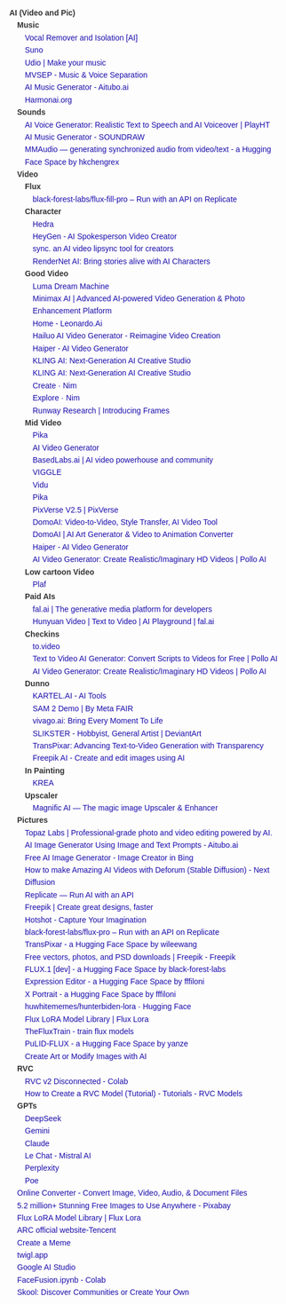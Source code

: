 <!DOCTYPE html>
<html lang="en">
<head>
  <meta charset="UTF-8">
  <title>AI (Video and Pic) Bookmark Hierarchy</title>
  
  <!-- Twitter Card meta tags -->
  <meta name="twitter:card" content="summary_large_image">
  <meta name="twitter:site" content="@OneHung">
  <meta name="twitter:title" content="AI (Video and Pic) Bookmark Hierarchy">
  <meta name="twitter:description" content="A curated list of AI bookmark resources for Music, Sounds, Video, Pictures, RVC, GPTs, and more.">
  <meta name="twitter:image" content="https://example.com/path/to/your-preview-image.jpg">

  <!-- (Optional) Open Graph tags improve previews across platforms -->
  <meta property="og:title" content="AI (Video and Pic) Bookmark Hierarchy">
  <meta property="og:description" content="A curated list of AI bookmark resources for Music, Sounds, Video, Pictures, RVC, GPTs, and more.">
  <meta property="og:image" content="https://example.com/path/to/your-preview-image.jpg">
  <meta property="og:url" content="https://example.com/your-hosted-page.html">
  <meta property="og:type" content="website">

  <!-- Some basic styling (optional) -->
  <style>
    body {
      font-family: sans-serif;
      line-height: 1.6;
      margin: 20px;
    }
    ul {
      list-style-type: none;
      padding-left: 1em;
    }
    li strong {
      color: #333;
    }
    li a {
      text-decoration: none;
      color: #1a0dab;
    }
    li a:hover {
      text-decoration: underline;
    }
  </style>
</head>
<body>
  <!-- Your bookmark hierarchy content -->
  <ul>
    <li><strong>AI (Video and Pic)</strong>
      <ul>
        <li><strong>Music</strong>
          <ul>
            <li><a href="https://vocalremover.org/">Vocal Remover and Isolation [AI]</a></li>
            <li><a href="https://suno.com/">Suno</a></li>
            <li><a href="https://www.udio.com/">Udio | Make your music</a></li>
            <li><a href="https://mvsep.com/en">MVSEP - Music & Voice Separation</a></li>
            <li><a href="https://app.aitubo.ai/music?_tasdk=d1936f1830b391-04da7faee21bdf-26011851-1049088-1936f1830b452b">AI Music Generator - Aitubo.ai</a></li>
            <li><a href="https://www.harmonai.org/">Harmonai.org</a></li>
          </ul>
        </li>
        <li><strong>Sounds</strong>
          <ul>
            <li><a href="https://play.ht/">AI Voice Generator: Realistic Text to Speech and AI Voiceover | PlayHT</a></li>
            <li><a href="https://soundraw.io/">AI Music Generator - SOUNDRAW</a></li>
            <li><a href="https://huggingface.co/spaces/hkchengrex/MMAudio">MMAudio — generating synchronized audio from video/text - a Hugging Face Space by hkchengrex</a></li>
          </ul>
        </li>
        <li><strong>Video</strong>
          <ul>
            <li><strong>Flux</strong>
              <ul>
                <li><a href="https://replicate.com/black-forest-labs/flux-fill-pro">black-forest-labs/flux-fill-pro – Run with an API on Replicate</a></li>
              </ul>
            </li>
            <li><strong>Character</strong>
              <ul>
                <li><a href="https://www.hedra.com/app/characters">Hedra</a></li>
                <li><a href="https://app.heygen.com/guest/home">HeyGen - AI Spokesperson Video Creator</a></li>
                <li><a href="https://sync.so/">sync. an AI video lipsync tool for creators</a></li>
                <li><a href="https://rendernet.ai/?utm_source=google&utm_campaign=22045261189&utm_medium=&utm_content=&utm_term=&utm_device=c&gad_source=1&gclid=Cj0KCQiAvvO7BhC-ARIsAGFyToXLBUP4mL8H_hV6uoaBYcJpJyGS8s2O2v74eypn3hGVchyJlA4eMIcaAtVXEALw_wcB">RenderNet AI: Bring stories alive with AI Characters</a></li>
              </ul>
            </li>
            <li><strong>Good Video</strong>
              <ul>
                <li><a href="https://lumalabs.ai/dream-machine/creations">Luma Dream Machine</a></li>
                <li><a href="https://minimaxai.me/">Minimax AI | Advanced AI-powered Video Generation & Photo Enhancement Platform</a></li>
                <li><a href="https://app.leonardo.ai/">Home - Leonardo.Ai</a></li>
                <li><a href="https://hailuoai.video/">Hailuo AI Video Generator - Reimagine Video Creation</a></li>
                <li><a href="https://haiper.ai/">Haiper - AI Video Generator</a></li>
                <li><a href="https://klingai.com/?gad_source=1&gclid=Cj0KCQiAoae5BhCNARIsADVLzZcWqvrPlZa3ibjVlt-suuENezxLdsLOdDzSLkT33r6yR4Gb0EndfFgaAg8BEALw_wcB">KLING AI: Next-Generation AI Creative Studio</a></li>
                <li><a href="https://klingai.com/?gad_source=1&gclid=CjwKCAiA6aW6BhBqEiwA6KzDcyWPQYQHoZ3QU1p49tM1W4a5jySi0fz6UV-OmskKegab-BVd_fzxcBoCwVgQAvD_BwE">KLING AI: Next-Generation AI Creative Studio</a></li>
                <li><a href="https://nim.video/create/8c49a63f-47b4-428a-9fcc-9586b98dc069?workflow=image2video">Create · Nim</a></li>
                <li><a href="https://nim.video/explore">Explore · Nim</a></li>
                <li><a href="https://runwayml.com/research/introducing-frames">Runway Research | Introducing Frames</a></li>
              </ul>
            </li>
            <li><strong>Mid Video</strong>
              <ul>
                <li><a href="https://pika.art/my-library">Pika</a></li>
                <li><a href="https://www.imagine.art/dashboard/video?utm_source=google&utm_medium=cpc&utm_campaign=Web_PM2_T2V&utm_term=&utm_campaign=&utm_source=adwords&utm_medium=ppc&hsa_acc=3029240990&hsa_cam=21496508776&hsa_grp=&hsa_ad=&hsa_src=&hsa_tgt=&hsa_kw=&hsa_mt=&hsa_net=adwords&hsa_ver=3&gclid=CjwKCAiA9bq6BhAKEiwAH6bqoAQSimYQ3PdXxZPxYTX0vcPmaG_-sSCC1fM-aF_SubGPMBx-_mMOshoCIW4QAvD_BwE">AI Video Generator</a></li>
                <li><a href="https://www.basedlabs.ai/generate">BasedLabs.ai | AI video powerhouse and community</a></li>
                <li><a href="https://viggle.ai/create">VIGGLE</a></li>
                <li><a href="https://www.vidu.studio/">Vidu</a></li>
                <li><a href="https://pika.art/my-library">Pika</a></li>
                <li><a href="https://app.pixverse.ai/visionary">PixVerse V2.5 | PixVerse</a></li>
                <li><a href="https://www.domoai.app/en/library?utm_source=twitter&utm_medium=social&utm_campaign=techhalla">DomoAI: Video-to-Video, Style Transfer, AI Video Tool</a></li>
                <li><a href="https://domoai.app/">DomoAI | AI Art Generator & Video to Animation Converter</a></li>
                <li><a href="https://haiper.ai/creations">Haiper - AI Video Generator</a></li>
                <li><a href="https://pollo.ai/">AI Video Generator: Create Realistic/Imaginary HD Videos | Pollo AI</a></li>
              </ul>
            </li>
            <li><strong>Low cartoon Video</strong>
              <ul>
                <li><a href="https://www.plaf.com/">Plaf</a></li>
              </ul>
            </li>
            <li><strong>Paid AIs</strong>
              <ul>
                <li><a href="https://fal.ai/">fal.ai | The generative media platform for developers</a></li>
                <li><a href="https://fal.ai/models/fal-ai/hunyuan-video">Hunyuan Video | Text to Video | AI Playground | fal.ai</a></li>
              </ul>
            </li>
            <li><strong>Checkins</strong>
              <ul>
                <li><a href="https://to.video/">to.video</a></li>
                <li><a href="https://pollo.ai/text-to-video">Text to Video AI Generator: Convert Scripts to Videos for Free | Pollo AI</a></li>
                <li><a href="https://pollo.ai/">AI Video Generator: Create Realistic/Imaginary HD Videos | Pollo AI</a></li>
              </ul>
            </li>
            <li><strong>Dunno</strong>
              <ul>
                <li><a href="https://kartel.ai/creators/ai-tools">KARTEL.AI - AI Tools</a></li>
                <li><a href="https://sam2.metademolab.com/demo">SAM 2 Demo | By Meta FAIR</a></li>
                <li><a href="https://vivago.ai/explore">vivago.ai: Bring Every Moment To Life</a></li>
                <li><a href="https://www.deviantart.com/slikster/gallery/all">SLIKSTER - Hobbyist, General Artist | DeviantArt</a></li>
                <li><a href="https://wileewang.github.io/TransPixar/">TransPixar: Advancing Text-to-Video Generation with Transparency</a></li>
                <li><a href="https://www.freepik.com/pikaso/ai-video-generator">Freepik AI - Create and edit images using AI</a></li>
              </ul>
            </li>
            <li><strong>In Painting</strong>
              <ul>
                <li><a href="https://www.krea.ai/home">KREA</a></li>
              </ul>
            </li>
            <li><strong>Upscaler</strong>
              <ul>
                <li><a href="https://magnific.ai/">Magnific AI — The magic image Upscaler & Enhancer</a></li>
              </ul>
            </li>
          </ul>
        </li>
        <li><strong>Pictures</strong>
          <ul>
            <li><a href="https://www.topazlabs.com/">Topaz Labs | Professional-grade photo and video editing powered by AI.</a></li>
            <li><a href="https://app.aitubo.ai/create?_tasdk=d1936f1830b391-04da7faee21bdf-26011851-1049088-1936f1830b452b">AI Image Generator Using Image and Text Prompts - Aitubo.ai</a></li>
            <li><a href="https://www.bing.com/images/create?">Free AI Image Generator - Image Creator in Bing</a></li>
            <li><a href="https://www.nextdiffusion.ai/tutorials/how-to-make-amazing-ai-videos-with-deforum-stable-diffusion">How to make Amazing AI Videos with Deforum (Stable Diffusion) - Next Diffusion</a></li>
            <li><a href="https://replicate.com/">Replicate — Run AI with an API</a></li>
            <li><a href="https://www.freepik.com/">Freepik | Create great designs, faster</a></li>
            <li><a href="https://hotshot.co/">Hotshot - Capture Your Imagination</a></li>
            <li><a href="https://replicate.com/black-forest-labs/flux-pro">black-forest-labs/flux-pro – Run with an API on Replicate</a></li>
            <li><a href="https://huggingface.co/spaces/wileewang/TransPixar">TransPixar - a Hugging Face Space by wileewang</a></li>
            <li><a href="https://www.freepik.com/user/collections#from-element=dropdown_menu">Free vectors, photos, and PSD downloads | Freepik - Freepik</a></li>
            <li><a href="https://huggingface.co/spaces/black-forest-labs/FLUX.1-dev">FLUX.1 [dev] - a Hugging Face Space by black-forest-labs</a></li>
            <li><a href="https://huggingface.co/spaces/fffiloni/expression-editor">Expression Editor - a Hugging Face Space by fffiloni</a></li>
            <li><a href="https://huggingface.co/spaces/fffiloni/X-Portrait">X Portrait - a Hugging Face Space by fffiloni</a></li>
            <li><a href="https://huggingface.co/huwhitememes/hunterbiden-lora">huwhitememes/hunterbiden-lora · Hugging Face</a></li>
            <li><a href="https://flux-lora.com/all">Flux LoRA Model Library | Flux Lora</a></li>
            <li><a href="https://thefluxtrain.com/">TheFluxTrain - train flux models</a></li>
            <li><a href="https://huggingface.co/spaces/yanze/PuLID-FLUX">PuLID-FLUX - a Hugging Face Space by yanze</a></li>
            <li><a href="https://openart.ai/home?utm_source=google%2Cgoogle&utm_medium=cpc%2Ccpc&utm_campaign=Ser_NA_Midjourney_Dalle%2C20958630232&utm_content=Dalle_Exact&utm_term=dalle+ai">Create Art or Modify Images with AI</a></li>
          </ul>
        </li>
        <li><strong>RVC</strong>
          <ul>
            <li><a href="https://colab.research.google.com/drive/1XIPCP9ken63S7M6b5ui1b36Cs17sP-NS#scrollTo=ZodNcumpg-JM">RVC v2 Disconnected - Colab</a></li>
            <li><a href="https://rvc-models.com/t/how-to-create-a-rvc-model-tutorial/11">How to Create a RVC Model (Tutorial) - Tutorials - RVC Models</a></li>
          </ul>
        </li>
        <li><strong>GPTs</strong>
          <ul>
            <li><a href="https://www.deepseek.com/">DeepSeek</a></li>
            <li><a href="https://gemini.google.com/app?is_sa=1&is_sa=1&android-min-version=301356232&ios-min-version=322.0&campaign_id=bkws&utm_source=sem&utm_source=google&utm_medium=paid-media&utm_medium=cpc&utm_campaign=bkws&utm_campaign=2024enUS_gemfeb&pt=9008&mt=8&ct=p-growth-sem-bkws&gad_source=1&gclid=Cj0KCQiA1p28BhCBARIsADP9HrOQ6sIS06xx-d-1eKo_BtaL9iLgwryUK_Gp4mwVErfc8ZgDp4W72a4aAuGLEALw_wcB&gclsrc=aw.ds">Gemini</a></li>
            <li><a href="https://claude.ai/new">Claude</a></li>
            <li><a href="https://chat.mistral.ai/chat">Le Chat - Mistral AI</a></li>
            <li><a href="https://www.perplexity.ai/">Perplexity</a></li>
            <li><a href="https://poe.com/">Poe</a></li>
          </ul>
        </li>
        <li><a href="https://www.freeconvert.com/video-compressor/download">Online Converter - Convert Image, Video, Audio, & Document Files</a></li>
        <li><a href="https://pixabay.com/">5.2 million+ Stunning Free Images to Use Anywhere - Pixabay</a></li>
        <li><a href="https://flux-lora.com/all">Flux LoRA Model Library | Flux Lora</a></li>
        <li><a href="https://arc.tencent.com/en/ai-demos/imgRestore">ARC official website-Tencent</a></li>
        <li><a href="https://www.createa.meme/">Create a Meme</a></li>
        <li><a href="https://twigl.app/?ol=true&ss=-OGq0dnbH96bHIGWIbcJ">twigl.app</a></li>
        <li><a href="https://aistudio.google.com/prompts/new_chat">Google AI Studio</a></li>
        <li><a href="https://colab.research.google.com/drive/1eAWUuYWdA9Bssh4Vs9I7Fe5tQbdzKDiQ?usp=sharing">FaceFusion.ipynb - Colab</a></li>
        <li><a href="https://www.skool.com/discovery?gad_source=1&gclid=Cj0KCQiA4rK8BhD7ARIsAFe5LXLiSuSLNjNDeCJkFOjJshmAh1eq29FDGeZjsj9H2TN-RgRlsGpmNuMaAuI9EALw_wcB">Skool: Discover Communities or Create Your Own</a></li>
      </ul>
    </li>
  </ul>
</body>
</html>
